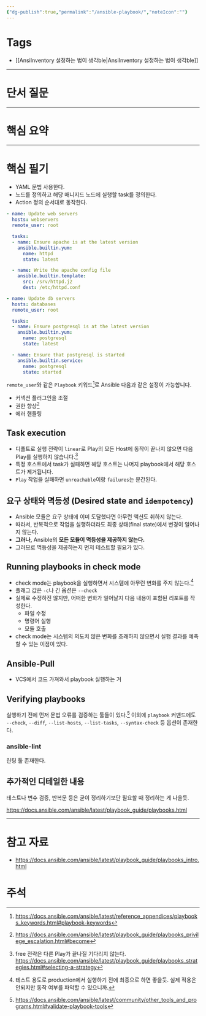```yaml
---
{"dg-publish":true,"permalink":"/ansible-playbook/","noteIcon":""}
---
```


# Tags
- [[AnsiInventory 설정하는 법이 생각ble\|AnsiInventory 설정하는 법이 생각ble]]
---
# 단서 질문

---
# 핵심 요약

---
# 핵심 필기
- YAML 문법 사용한다.
- 노드를 정의하고 해당 매니지드 노드에 실행할 task를 정의한다.
- Action 정의 순서대로 동작한다.
``` yaml
- name: Update web servers
  hosts: webservers
  remote_user: root

  tasks:
  - name: Ensure apache is at the latest version
    ansible.builtin.yum:
      name: httpd
      state: latest

  - name: Write the apache config file
    ansible.builtin.template:
      src: /srv/httpd.j2
      dest: /etc/httpd.conf

- name: Update db servers
  hosts: databases
  remote_user: root

  tasks:
  - name: Ensure postgresql is at the latest version
    ansible.builtin.yum:
      name: postgresql
      state: latest

  - name: Ensure that postgresql is started
    ansible.builtin.service:
      name: postgresql
      state: started
```

`remote_user`와 같은 `Playbook` 키워드[^1]로 Ansible 다음과 같은 설정이 가능합니다.
- 커넥션 플러그인을 조절
- 권한 향상[^2]
- 에러 핸들링

## Task execution
- 디폴트로 실행 전략이 `linear`로 Play의 모든 Host에 동작이 끝나지 않으면 다음 Play를 실행하지 않습니다.[^3]
- 특정 호스트에서 task가 실패하면 해당 호스트는 나머지 playbook에서 해당 호스트가 제거됩니다.
- `Play` 작업을 실패하면 `unreachable`이랑 `failures`는 분간된다.

## 요구 상태와 멱등성 (Desired state and `idempotency`)
- Ansible 모듈은 요구 상태에 이미 도달했다면 아무런 액션도 취하지 않는다.
- 따라서, 반복적으로 작업을 실행하더라도 최종 상태(final state)에서 변경이 일어나지 않는다.
- **그러나,** Ansible의 **모든 모듈이 멱등성을 제공하지 않는다.**
- 그러므로 멱등성을 제공하는지 먼저 테스트할 필요가 있다.

## Running playbooks in check mode
- check mode는 playbook을 실행하면서 시스템에 아무런 변화를 주지 않는다.[^4]
- 플래그 값은 `-c`나 긴 옵션은 `--check`
- 실제로 수정하진 않지만, 어떠한 변화가 일어날지 다음 내용이 포함된 리포트를 작성한다.
	- 파일 수정
	- 명령어 실행
	- 모듈 호출
- check mode는 시스템의 의도치 않은 변화를 초래하지 않으면서 실행 결과를 예측할 수 있는 이점이 있다.
## Ansible-Pull
- VCS에서 코드 가져와서 playbook 실행하는 거

## Verifying playbooks
실행하기 전에 먼저 문법 오류를 검증하는 툴들이 있다.[^5]
이외에 `playbook` 커맨드에도 `--check`, `--diff`, `--list-hosts`, `--list-tasks`, `--syntax-check` 등 옵션이 존재한다.

### ansible-lint
린팅 툴 존재한다.

## 추가적인 디테일한 내용
테스트나 변수 검증, 반복문 등은 굳이 정리하기보단 필요할 때 정리하는 게 나을듯.

https://docs.ansible.com/ansible/latest/playbook_guide/playbooks.html

---
# 참고 자료
- https://docs.ansible.com/ansible/latest/playbook_guide/playbooks_intro.html
# 주석

[^1]: https://docs.ansible.com/ansible/latest/reference_appendices/playbooks_keywords.html#playbook-keywords

[^2]: https://docs.ansible.com/ansible/latest/playbook_guide/playbooks_privilege_escalation.html#become

[^3]: free 전략은 다른 Play가 끝나질 기다리지 않는다. https://docs.ansible.com/ansible/latest/playbook_guide/playbooks_strategies.html#selecting-a-strategy

[^4]: 테스트 용도로 production에서 실행하기 전에 최종으로 하면 좋을듯. 실제 적용은 안되지만 동작 여부를 파악할 수 있으니까.

[^5]: https://docs.ansible.com/ansible/latest/community/other_tools_and_programs.html#validate-playbook-tools

